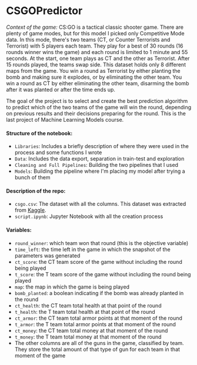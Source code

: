 # CSGOPredictor

*Context of the game:* CS:GO is a tactical classic shooter game. There are plenty of game modes, but for this model I picked only Competitive Mode data. In this mode, there's two teams (CT, or Counter Terrorists and Terrorist) with 5 players each team. They play for a best of 30 rounds (16 rounds winner wins the game) and each round is limited to 1 minute and 55 seconds. At the start, one team plays as CT and the other as Terrorist. After 15 rounds played, the teams swap side. This dataset holds only 8 different maps from the game. You win a round as Terrorist by either planting the bomb and making sure it explodes, or by eliminating the other team. You win a round as CT by either eliminating the other team, disarming the bomb after it was planted or after the time ends up.

The goal of the project is to select and create the best prediction algorithm to predict which of the two teams of the game will win the round, depending on previous results and their decisions preparing for the round. This is the last project of Machine Learning Models course.

#### Structure of the notebook:
* `Libraries`: Includes a briefly description of where they were used in the process and some functions I wrote
* `Data`: Includes the data export, separation in train-test and exploration
* `Cleaning and Full Pipelines`: Building the two pipelines that I used
* `Models`: Building the pipeline where I'm placing my model after trying a bunch of them

#### Description of the repo:
* `csgo.csv`: The dataset with all the columns. This dataset was extracted from [Kaggle](https://www.kaggle.com/datasets/stbnlen/csgo-round-winner-classification).
* `script.ipynb`: Jupyter Notebook with all the creation process

#### Variables:
* `round_winner`: which team won that round (this is the objective variable)
* `time_left`: the time left in the game in which the snapshot of the parameters was generated
* `ct_score`: the CT team score of the game without including the round being played
* `t_score`: the T team score of the game without including the round being played
* `map`: the map in which the game is being played
* `bomb_planted`: a boolean indicating if the bomb was already planted in the round
* `ct_health`: the CT team total health at that point of the round
* `t_health`: the T team total health at that point of the round
* `ct_armor`: the CT team total armor points at that moment of the round
* `t_armor`: the T team total armor points at that moment of the round
* `ct_money`: the CT team total money at that moment of the round
* `t_money`: the T team total money at that moment of the round
* The other columns are all of the guns in the game, classified by team. They store the total amount of that type of gun for each team in that moment of the game
